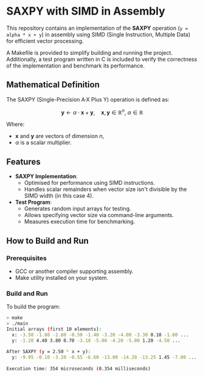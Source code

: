 # SAXPY with SIMD in Assembly

This repository contains an implementation of the **SAXPY** operation (`y = alpha * x + y`) in assembly using SIMD (Single Instruction, Multiple Data) for efficient vector processing.

A Makefile is provided to simplify building and running the project. Additionally, a test program written in C is included to verify the correctness of the implementation and benchmark its performance.

## Mathematical Definition

The SAXPY (Single-Precision A·X Plus Y) operation is defined as:

$$
\mathbf{y} \gets \alpha \cdot \mathbf{x} + \mathbf{y}, \quad \mathbf{x}, \mathbf{y} \in \mathbb{R}^n, \ \alpha \in \mathbb{R}
$$

Where:
- $\mathbf{x}$ and $\mathbf{y}$ are vectors of dimension $n$,
- $\alpha$ is a scalar multiplier.

## Features
- **SAXPY Implementation**:
  - Optimised for performance using SIMD instructions.
  - Handles scalar remainders when vector size isn't divisible by the SIMD width (in this case 4).
- **Test Program**:
  - Generates random input arrays for testing.
  - Allows specifying vector size via command-line arguments.
  - Measures execution time for benchmarking.

## How to Build and Run

### Prerequisites
- GCC or another compiler supporting assembly.
- Make utility installed on your system.

### Build and Run
To build the program:
```bash
> make
> ./main
Initial arrays (first 10 elements):
  x: -3.50 -1.80 -2.80 -0.50 -1.40 -3.20 -4.00 -3.30 0.10 -1.00 ...
  y: -1.20 4.40 3.80 0.70 -3.10 -5.00 -4.20 -5.00 1.20 -4.50 ...
  
After SAXPY (y = 2.50 * x + y):
  y: -9.95 -0.10 -3.20 -0.55 -6.60 -13.00 -14.20 -13.25 1.45 -7.00 ...
  
Execution time: 354 microseconds (0.354 milliseconds)
```
